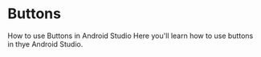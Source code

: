 # Buttons
How to use Buttons in Android Studio
Here you'll learn how to use buttons in thye Android Studio.
